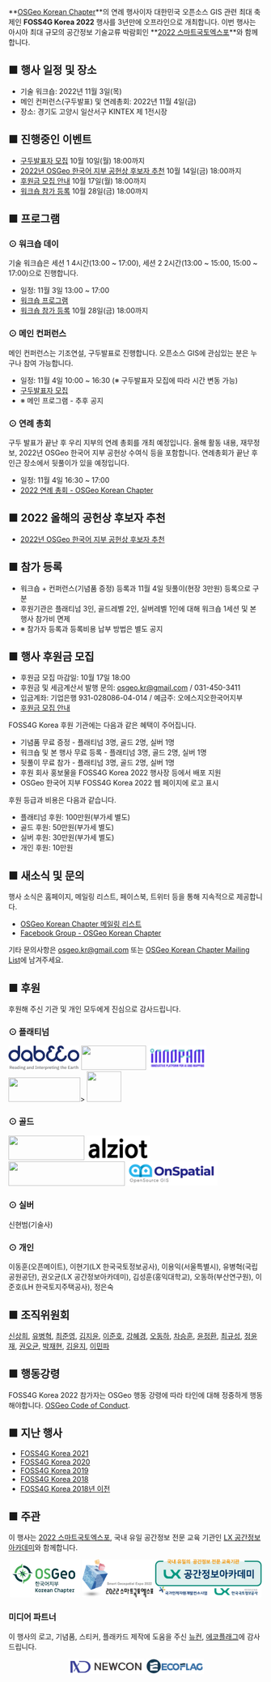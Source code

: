 
**[OSGeo Korean Chapter](https://www.osgeo.kr/)**의 연례 행사이자 대한민국 오픈소스 GIS 관련 최대 축제인 **FOSS4G Korea 2022** 행사를 3년만에 오프라인으로 개최합니다.
이번 행사는 아시아 최대 규모의 공간정보 기술교류 박람회인 **[2022 스마트국토엑스포](https://smartgeoexpo.kr)**와 함께합니다.

## ■ 행사 일정 및 장소
 - 기술 워크숍: 2022년 11월 3일(목)
 - 메인 컨퍼런스(구두발표) 및 연례총회: 2022년 11월 4일(금)
 - 장소: 경기도 고양시 일산서구 KINTEX 제 1전시장
 
## ■ 진행중인 이벤트
 - [구두발표자 모집](https://forms.gle/kyZ8HsH7W3J2J63U8) 10월 10일(월) 18:00까지
 - [2022년 OSGeo 한국어 지부 공헌상 후보자 추천](https://forms.gle/EAT2KrU5ndBYaBPEA) 10월 14일(금) 18:00까지
 - [후원금 모집 안내](sponsor) 10월 17일(월) 18:00까지
 - [워크숍 참가 등록](https://forms.gle/WSSwm7RLamEbM7RJ9) 10월 28일(금) 18:00까지

## ■ 프로그램

### ⊙ 워크숍 데이
기술 워크숍은 세션 1 4시간(13:00 ~ 17:00), 세션 2 2시간(13:00 ~ 15:00, 15:00 ~ 17:00)으로 진행합니다.
 - 일정: 11월 3일 13:00 ~ 17:00
 - [워크숍 프로그램](workshop)
 - [워크숍 참가 등록](https://forms.gle/WSSwm7RLamEbM7RJ9) 10월 28일(금) 18:00까지

### ⊙ 메인 컨퍼런스
메인 컨퍼런스는 기조연설, 구두발표로 진행합니다. 오픈소스 GIS에 관심있는 분은 누구나 참여 가능합니다.
 - 일정: 11월 4일 10:00 ~ 16:30 (※ 구두발표자 모집에 따라 시간 변동 가능)
 - [구두발표자 모집](https://forms.gle/kyZ8HsH7W3J2J63U8)
 - ※ 메인 프로그램 - 추후 공지

### ⊙ 연례 총회
구두 발표가 끝난 후 우리 지부의 연례 총회를 개최 예정입니다. 올해 활동 내용, 재무정보, 2022년 OSGeo 한국어 지부 공헌상 수여식 등을 포함합니다.
연례총회가 끝난 후 인근 장소에서 뒷풀이가 있을 예정입니다.
 - 일정: 11월 4일 16:30 ~ 17:00
 - [2022 연례 총회 - OSGeo Korean Chapter](https://docs.google.com/presentation/d/1gdH4qoJ8ipOAFa1NE0vYIqqHOfhkrj94WHPKpqDj1xw/)

## ■ 2022 올해의 공헌상 후보자 추천
 - [2022년 OSGeo 한국어 지부 공헌상 후보자 추천](https://forms.gle/EAT2KrU5ndBYaBPEA)
 
## ■ 참가 등록
 - 워크숍 + 컨퍼런스(기념품 증정) 등록과 11월 4일 뒷풀이(현장 3만원) 등록으로 구분
 - 후원기관은 플래티넘 3인, 골드레벨 2인, 실버레벨 1인에 대해 워크숍 1세션 및 본 행사 참가비 면제
 - ※ 참가자 등록과 등록비용 납부 방법은 별도 공지

## ■ 행사 후원금 모집
 - 후원금 모집 마감일: 10월 17일 18:00
 - 후원금 및 세금계산서 발행 문의: [osgeo.kr@gmail.com](mailto:osgeo.kr@gmail.com) / 031-450-3411
 - 입금계좌: 기업은행 931-028086-04-014  / 예금주: 오에스지오한국어지부
 - [후원금 모집 안내](sponsor)

FOSS4G Korea 후원 기관에는 다음과 같은 혜택이 주어집니다.

 - 기념품 무료 증정 - 플래티넘 3명, 골드 2명, 실버 1명
 - 워크숍 및 본 행사 무료 등록 - 플래티넘 3명, 골드 2명, 실버 1명
 - 뒷풀이 무료 참가 - 플래티넘 3명, 골드 2명, 실버 1명
 - 후원 회사 홍보물을 FOSS4G Korea 2022 행사장 등에서 배포 지원
 - OSGeo 한국어 지부 FOSS4G Korea 2022 웹 페이지에 로고 표시

후원 등급과 비용은 다음과 같습니다.

 - 플래티넘 후원: 100만원(부가세 별도)
 - 골드 후원: 50만원(부가세 별도)
 - 실버 후원: 30만원(부가세 별도)
 - 개인 후원: 10만원

## ■ 새소식 및 문의
행사 소식은 홈페이지, 메일링 리스트, 페이스북, 트위터 등을 통해 지속적으로 제공합니다.
 - [OSGeo Korean Chapter 메일링 리스트](http://groups.google.com/group/osgeo-kr)
 - [Facebook Group - OSGeo Korean Chapter](https://www.facebook.com/groups/OSGeoKR)
 
기타 문의사항은 [osgeo.kr@gmail.com](mailto:osgeo.kr@gmail.com) 또는 [OSGeo Korean Chapter Mailing List](http://groups.google.com/group/osgeo-kr)에 남겨주세요.


## ■ 후원
후원해 주신 기관 및 개인 모두에게 진심으로 감사드립니다.

### ⊙ 플래티넘
<a href="https://www.dabeeo.com/"><img src="sponsor/dabeeo.png" width="140" height="48"></a>
<a href="https://gaia3d.com/"><img src="sponsor/gaia3d.png" width="128" height="48"></a>
<a href="https://innopam.com/"><img src="sponsor/innopam.png" width="115" height="48"></a>
<a href="http://www.mangosystem.com/"><img src="sponsor/mangosystem.png" width="142" height="48"></a>>
<a href="http://gisutd.com/"><img src="sponsor/GISUnited.png" width="68" height="60"></a>

### ⊙ 골드
<a href="http://www.e-three.co.kr/"><img src="sponsor/e-three.png" width="150" height="48"></a>
<a href="https://alziotsystem.com/"><img src="sponsor/alziot.png" width="126" height="48"></a>
<a href="https://www.si-imaging.com/"><img src="sponsor/siis.png" width="230" height="48"></a>
<a href="http://www.onspatial.com/"><img src="sponsor/onspatial.png" width="179" height="48"></a>

### ⊙ 실버
신현범(기술사)

### ⊙ 개인
이동훈(오픈메이트), 이현기(LX 한국국토정보공사), 이용익(서울특별시), 유병혁(국립공원공단), 
권오균(LX 공간정보아카데미), 김성훈(홍익대학교), 오동하(부산연구원), 이준호(LH 한국토지주택공사),
정은숙


## ■ 조직위원회
[신상희](mailto:endofcap@gmail.com), [유병혁](mailto:bhyu@knps.or.kr), [최준영](mailto:novacite@gmail.com), [김지윤](mailto:aliasgis@gmail.com), [이준호](mailto:juno1238@gmail.com),
[강혜경](mailto:kang.krihs@gmail.com), [오동하](mailto:dongha@bdi.re.kr), [차승훈](mailto:kacgung@gmail.com), [윤정환](mailto:lenablue12@gmail.com), [최규성](mailto:kyusung.choi@gmail.com), 
[정윤재](mailto:choung12osu@gmail.com), [권오균](mailto:kok02@lx.or.kr), [박재현](mailto:parkj73@gmail.com), [김윤지](mailto:jwithmango@gmail.com), [이민파](mailto:mapplus@gmail.com)

## ■ 행동강령
FOSS4G Korea 2022 참가자는 OSGeo 행동 강령에 따라 타인에 대해 정중하게 행동해야합니다. [OSGeo Code of Conduct](https://www.osgeo.org/code_of_conduct/).

## ■ 지난 행사
 - [FOSS4G Korea 2021](https://foss4g.osgeo.kr/repository/2021/)
 - [FOSS4G Korea 2020](https://foss4g.osgeo.kr/repository/2020/)
 - [FOSS4G Korea 2019](https://www.osgeo.kr/272)
 - [FOSS4G Korea 2018](https://www.osgeo.kr/258)
 - [FOSS4G Korea 2018년 이전](https://www.osgeo.kr/)

## ■ 주관

이 행사는 [2022 스마트국토엑스포](https://smartgeoexpo.kr), 국내 유일 공간정보 전문 교육 기관인 [LX 공간정보 아카데미](https://lxsiedu.or.kr)와 함께합니다.    
<center>
<a href="https://www.osgeo.kr/"><img src="images/osgeo.kr-2022-logo.png" width="139" height="75"></a>
<a href="https://smartgeoexpo.kr/"><img src="images/smartgeoexpo-logo.png" width="140" height="75"></a>
<a href="https://lxsiedu.or.kr/"><img src="sponsor/lxsiedu-logo.png" width="211" height="75"></a>
</center>

### 미디어 파트너
이 행사의 로고, 기념품, 스티커, 플래카드 제작에 도움을 주신 [뉴컨](http://www.newconnect.co.kr/), [에코플래그](http://www.ecoflag.co.kr/)에 감사드립니다.    
<center><a href="http://www.newconnect.co.kr/"><img src="sponsor/newcon.png" width="151" height="30"></a>
<a href="http://www.ecoflag.co.kr/"><img src="sponsor/ecoflag.png" width="114" height="30"></a></center>
